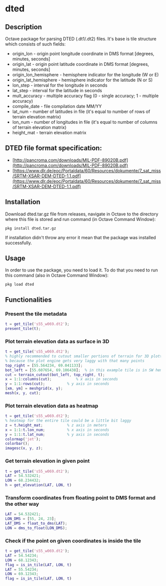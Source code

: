 # dted

## Description
Octave package for parsing DTED (.dt1/.dt2) files. It's base is tile structure which consists of such fields:
- origin_lon - origin point longitude coordinate in DMS format [degrees, minutes, seconds]
- origin_lat - origin point latitude coordinate in DMS format [degrees, minutes, seconds]
- origin_lon_hemisphere - hemisphere indicator for the longitude (W or E)
- origin_lat_hemisphere - hemisphere indicator for the latitude (N or S)
- lon_step - interval for the longitude in seconds
- lat_step - interval for the latitude in seconds
- mult_accuracy - multiple accuracy flag (0 - single accuracy; 1 - multiple accuracy)
- compile_date - file compilation date MM/YY
- lat_num - number of latitudes in file (it's equal to number of rows of terrain elevation matrix)
- lon_num - number of longitudes in file (it's equal to number of columns of terrain elevation matrix)
- height_mat - terrain elevation matrix

## DTED file format specification:
- [http://pancroma.com/downloads/MIL-PDF-89020B.pdf](http://pancroma.com/downloads/MIL-PDF-89020B.pdf)
- [https://www.dlr.de/eoc/Portaldata/60/Resources/dokumente/7_sat_miss/SRTM-XSAR-DEM-DTED-1.1.pdf](https://www.dlr.de/eoc/Portaldata/60/Resources/dokumente/7_sat_miss/SRTM-XSAR-DEM-DTED-1.1.pdf)

## Installation
Download dted.tar.gz file from releases, navigate in Octave to the directory where this file is stored and run command (in Octave Command Window):
```
pkg install dted.tar.gz
```
If installation didn't throw any error it mean that the package was installed successfully.

## Usage
In order to use the package, you need to load it. To do that you need to run this command (also in Octave Command Window):
```
pkg load dted
```

## Functionalities

### Present the tile metadata
```matlab
t = get_tile('s55_w069.dt2');
present_tile(t);
```

### Plot terrain elevation data as surface in 3D
```matlab
t = get_tile('s55_w069.dt2');
% highly recommended to cutout smaller portions of terrain for 3D plotting
% because the plot engine gets very laggy with that many points
top_right = [55.564234, 69.041133];
bot_left = [55.607654, 69.106438];	% in this example tile is in SW hemisphere so the bottom left corner looks like that
cut = terrain_cutout(bot_left, top_right, t);
x = 1:1:columns(cut);			% x axis in seconds
y = 1:1:rows(cut);			% y axis in seconds
[xm, ym] = meshgrid(x, y);
mesh(x, y, cut);
```

### Plot terrain elevation data as heatmap
```matlab
t = get_tile('s55_w069.dt2');
% heatmap for the entire tile could be a little bit laggy
z = t.height_mat;			% z axis in meters
x = 1:1:t.lon_num;			% x axis in seconds
y = 1:1:t.lat_num;			% y axis in seconds
colormap('jet');
colorbar();
imagesc(x, y, z);
```

### Get terrain elevation in given point
```matlab
t = get_tile('s55_w069.dt2');
LAT = 54.532421;
LON = 68.234432;
h = get_elevation(LAT, LON, t)
```

### Transform coordinates from floating point to DMS format and the other way
```matlab
LAT = 54.532421;
LON_DMS = [55, 24, 23];
LAT_DMS = float_to_dms(LAT);
LON = dms_to_float(LON_DMS);
```

### Check if the point on given coordinates is inside the tile
```matlab
t = get_tile('s55_w069.dt2');
LAT = 54.54234;
LON = 68.12343;
flag = is_in_tile(LAT, LON, t)
LAT = 55.54234;
LON = 69.12343;
flag = is_in_tile(LAT, LON, t)
```

